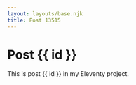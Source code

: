 ```yaml
---
layout: layouts/base.njk
title: Post 13515
---
```


# Post {{ id }}

This is post {{ id }} in my Eleventy project.
